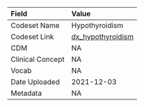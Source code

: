 |Field            |Value             |
|:----------------|:-----------------|
|Codeset Name     |Hypothyroidism    |
|Codeset Link     |[dx_hypothyroidism](https://github.com/PEDSnet/Variable-Dictionary/blob/main/conditions/dx_hypothyroidism.csv)|
|CDM              |NA                |
|Clinical Concept |NA                |
|Vocab            |NA                |
|Date Uploaded    |2021-12-03        |
|Metadata         |NA                |
